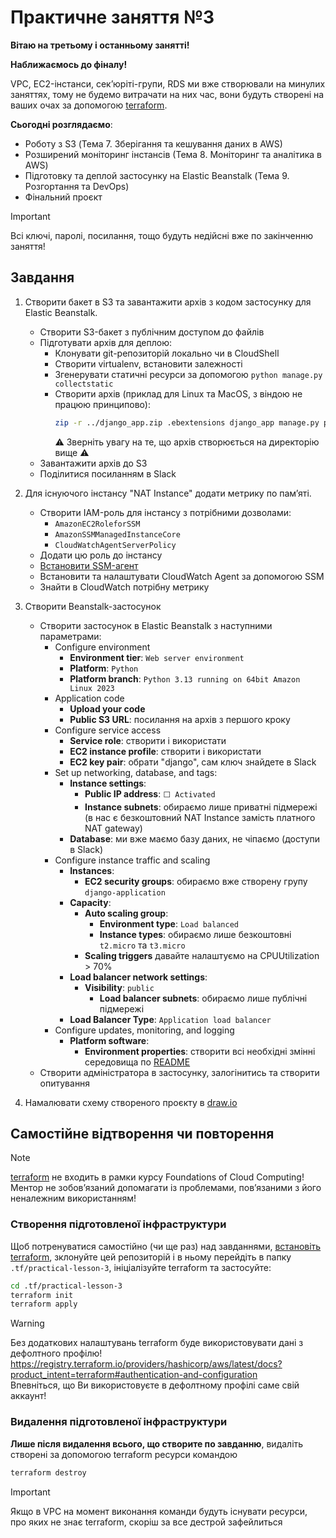 # Практичне заняття №3

**Вітаю на третьому і останньому занятті!**

**Наближаємось до фіналу!**

VPC, EC2-інстанси, секʼюріті-групи, RDS ми вже створювали на минулих заняттях, тому не будемо витрачати на них час, вони будуть створені на ваших очах за допомогою [terraform](https://www.terraform.io/).

**Сьогодні розглядаємо**:

- Роботу з S3 (Тема 7. Зберігання та кешування даних в AWS)
- Розширений моніторинг інстансів (Тема 8. Моніторинг та аналітика в AWS)
- Підготовку та деплой застосунку на Elastic Beanstalk (Тема 9. Розгортання та DevOps)
- Фінальний проєкт

> [!IMPORTANT]
> Всі ключі, паролі, посилання, тощо будуть недійсні вже по закінченню заняття!

## Завдання

1. Створити бакет в S3 та завантажити архів з кодом застосунку для Elastic Beanstalk.

   - Створити S3-бакет з публічним доступом до файлів
   - Підготувати архів для деплою:
     - Клонувати git-репозиторій локально чи в CloudShell
     - Створити virtualenv, встановити залежності
     - Згенерувати статичні ресурси за допомогою `python manage.py collectstatic`
     - Створити архів (приклад для Linux та MacOS, з віндою не працюю принципово):
       ```bash
       zip -r ../django_app.zip .ebextensions django_app manage.py polls requirements.txt static -x '*__pycache__*'
       ```
       ⚠️ Зверніть увагу на те, що архів створюється на директорію вище ⚠️
   - Завантажити архів до S3
   - Поділитися посиланням в Slack

2. Для існуючого інстансу "NAT Instance" додати метрику по памʼяті.  

   - Створити IAM-роль для інстансу з потрібними дозволами:
     - `AmazonEC2RoleforSSM`
     - `AmazonSSMManagedInstanceCore`
     - `CloudWatchAgentServerPolicy`
   - Додати цю роль до інстансу
   - [Встановити SSM-агент](https://docs.aws.amazon.com/systems-manager/latest/userguide/agent-install-al2.html)
   - Встановити та налаштувати CloudWatch Agent за допомогою SSM
   - Знайти в CloudWatch потрібну метрику

3. Створити Beanstalk-застосунок
   - Створити застосунок в Elastic Beanstalk з наступними параметрами:
     - Configure environment
       - **Environment tier**: `Web server environment`
       - **Platform**: `Python`
       - **Platform branch**: `Python 3.13 running on 64bit Amazon Linux 2023`
     - Application code
       - **Upload your code**
       - **Public S3 URL**: посилання на архів з першого кроку
     - Configure service access
       - **Service role**: створити і використати
       - **EC2 instance profile**: створити і використати
       - **EC2 key pair**: обрати "django", сам ключ знайдете в Slack
     - Set up networking, database, and tags:
       - **Instance settings**:
         - **Public IP address**: `⬜ Activated`
         - **Instance subnets**: обираємо лише приватні підмережі (в нас є безкоштовний NAT Instance замість платного NAT gateway)
       - **Database**: ми вже маємо базу даних, не чіпаємо (доступи в Slack)
     - Configure instance traffic and scaling
       - **Instances**:
         - **EC2 security groups**: обираємо вже створену групу `django-application`
       - **Capacity**:
         - **Auto scaling group**:
           - **Environment type**: `Load balanced`
           - **Instance types**: обираємо лише безкоштовні `t2.micro` та `t3.micro`
         - **Scaling triggers** давайте налаштуємо на CPUUtilization > 70%
       - **Load balancer network settings**:
         - **Visibility**: `public`
           - **Load balancer subnets**: обираємо лише публічні підмережі
       - **Load Balancer Type**: `Application load balancer`
     - Configure updates, monitoring, and logging
       - **Platform software**:
         - **Environment properties**: створити всі необхідні змінні середовища по [README](https://github.com/GoIT-FCC/django_app/blob/main/README.md)
   - Створити адміністратора в застосунку, залогінитись та створити опитування
4. Намалювати схему створеного проєкту в [draw.io](https://draw.io)

## Самостійне відтворення чи повторення

> [!NOTE]
> [terraform](https://www.terraform.io/) не входить в рамки курсу Foundations of Cloud Computing!  
> Ментор не зобовʼязаний допомагати із проблемами, повʼязаними з його неналежним використанням!

### Створення підготовленої інфраструктури

Щоб потренуватися самостійно (чи ще раз) над завданнями, [встановіть terraform](https://developer.hashicorp.com/terraform/install), зклонуйте цей репозиторій і в ньому перейдіть в папку `.tf/practical-lesson-3`, ініціалізуйте terraform та застосуйте:

```bash
cd .tf/practical-lesson-3
terraform init
terraform apply
```

> [!WARNING]
> Без додаткових налаштувань terraform буде використовувати дані з дефолтного профілю!  
> https://registry.terraform.io/providers/hashicorp/aws/latest/docs?product_intent=terraform#authentication-and-configuration  
> Впевніться, що Ви використовуєте в дефолтному профілі саме свій аккаунт!

### Видалення підготовленої інфраструктури

**Лише після видалення всього, що створите по завданню**, видаліть створені за допомогою terraform ресурси командою

```bash
terraform destroy
```

> [!IMPORTANT]
> Якщо в VPC на момент виконання команди будуть існувати ресурси, про яких не знає terraform, скоріш за все дестрой зафейлиться
